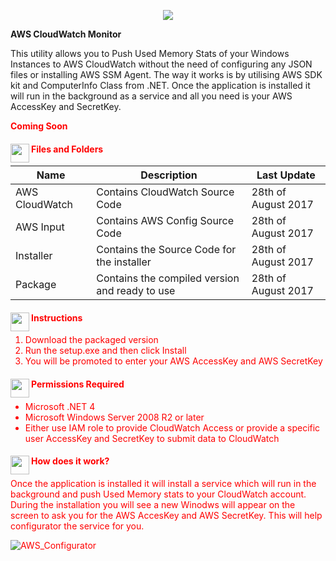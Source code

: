 <p align="center"> 
<img src="https://cdn2.hubspot.net/hubfs/498921/cloudwatch.png">
</p>

**AWS CloudWatch Monitor**

This utility allows you to Push Used Memory Stats of your Windows Instances to AWS CloudWatch without the need of configuring any JSON files or installing AWS SSM Agent.
The way it works is by utilising AWS SDK kit and ComputerInfo Class from .NET.  Once the application is installed it will run in the background as a service and all you need is your AWS AccessKey and SecretKey.

 <font color=red>**Coming Soon**</span>
 
#### <a href="url"><img src="http://icons.iconarchive.com/icons/dtafalonso/yosemite-flat/32/Folder-icon.png" align="left" height="30" width="30" ></a> Files and Folders

| Name | Description | Last Update |
| --- | --- | --- |
| AWS CloudWatch | Contains CloudWatch Source Code | 28th of August 2017   |
| AWS Input | Contains AWS Config Source Code | 28th of August 2017  |
| Installer | Contains the Source Code for the installer | 28th of August 2017  |
| Package | Contains the compiled version and ready to use | 28th of August 2017  |

#### <a href="url"><img src="https://www.cuttingedgecreations.com/var/theme/images/instructions.png" align="left" height="30" width="30" ></a>Instructions

 1. Download the packaged version
 2. Run the setup.exe and then click Install
 3. You will be promoted to enter your AWS AccessKey and AWS SecretKey

#### <a href="url"><img src="http://ipfe.co/filefoto/user-permissions.png" align="left" height="30" width="30" ></a> Permissions Required

 - Microsoft .NET 4
 - Microsoft Windows Server 2008 R2 or later
 - Either use IAM role to provide CloudWatch Access or provide a specific user AccessKey and SecretKey to submit data to CloudWatch 

#### <a href="url"><img src="http://www.free-icons-download.net/images/file-icon-28038.png" align="left" height="30" width="30" ></a> How does it work?

Once the application is installed it will install a service which will run in the background and push Used Memory stats to your CloudWatch account. 
During the installation you will see a new Winodws will appear on the screen to ask you for the AWS AccesKey and AWS SecretKey. This will help configurator the service for you. 

![AWS_Configurator](http://img.support.vmturbo.com/AWS/AWSInput.png)
